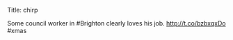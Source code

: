 Title: chirp

Some council worker in #Brighton clearly loves his job. <a href="http://t.co/bzbxqxDo">http://t.co/bzbxqxDo</a> #xmas
